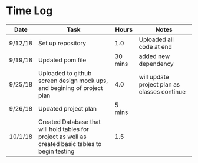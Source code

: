 # Time Log

| Date | Task | Hours | Notes|
|------|------|-------|------|
| 9/12/18| Set up  repository | 1.0 | Uploaded all code at end  |
| 9/19/18| Updated pom file | 30 mins | added new dependency  |
| 9/25/18| Uploaded to github screen design mock ups, and begining of project plan | 4.0 | will update project plan as classes continue  |
| 9/26/18| Updated project plan | 5 mins |   |
| 10/1/18| Created Database that will hold tables for project as well as created basic tables to begin testing | 1.5 |   |
